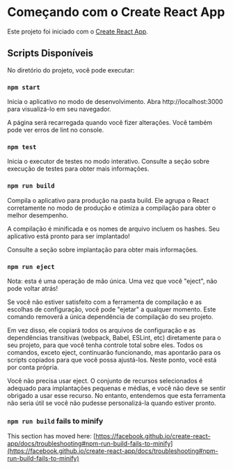 # Começando com o Create React App
Este projeto foi iniciado com o [Create React App](https://github.com/facebook/create-react-app).

## Scripts Disponíveis

No diretório do projeto, você pode executar:

### `npm start`

Inicia o aplicativo no modo de desenvolvimento.
Abra http://localhost:3000 para visualizá-lo em seu navegador.

A página será recarregada quando você fizer alterações.
Você também pode ver erros de lint no console.
### `npm test`

Inicia o executor de testes no modo interativo.
Consulte a seção sobre execução de testes para obter mais informações.

### `npm run build`

Compila o aplicativo para produção na pasta build.
Ele agrupa o React corretamente no modo de produção e otimiza a compilação para obter o melhor desempenho.

A compilação é minificada e os nomes de arquivo incluem os hashes.
Seu aplicativo está pronto para ser implantado!

Consulte a seção sobre implantação para obter mais informações.

### `npm run eject`

Nota: esta é uma operação de mão única. Uma vez que você "eject", não pode voltar atrás!

Se você não estiver satisfeito com a ferramenta de compilação e as escolhas de configuração, você pode "ejetar" a qualquer momento. Este comando removerá a única dependência de compilação do seu projeto.

Em vez disso, ele copiará todos os arquivos de configuração e as dependências transitivas (webpack, Babel, ESLint, etc) diretamente para o seu projeto, para que você tenha controle total sobre eles. Todos os comandos, exceto eject, continuarão funcionando, mas apontarão para os scripts copiados para que você possa ajustá-los. Neste ponto, você está por conta própria.

Você não precisa usar eject. O conjunto de recursos selecionados é adequado para implantações pequenas e médias, e você não deve se sentir obrigado a usar esse recurso. No entanto, entendemos que esta ferramenta não seria útil se você não pudesse personalizá-la quando estiver pronto.


### `npm run build` fails to minify

This section has moved here: [https://facebook.github.io/create-react-app/docs/troubleshooting#npm-run-build-fails-to-minify](https://facebook.github.io/create-react-app/docs/troubleshooting#npm-run-build-fails-to-minify)
